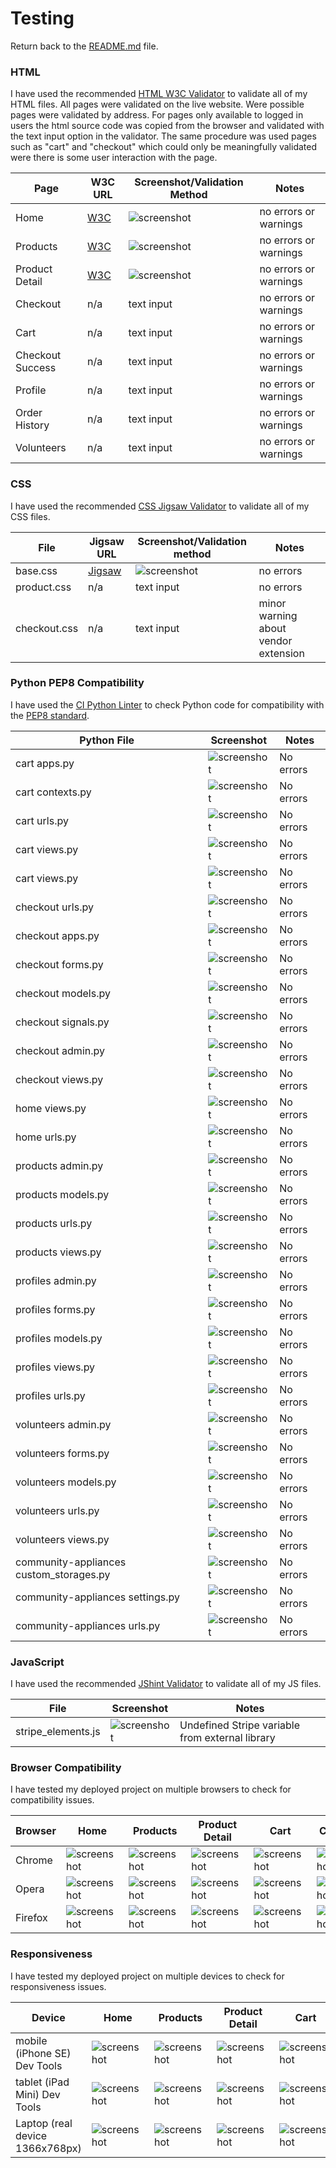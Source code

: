 # Testing

Return back to the [README.md](README.md) file.

### HTML

I have used the recommended [HTML W3C Validator](https://validator.w3.org) to validate all of my HTML files. All pages were validated on the live website. Were possible pages were validated by address. For pages only available to logged in users the html source code was copied from the browser and validated with the text input option in the validator. The same procedure was used  pages such as "cart" and "checkout" which could only be meaningfully validated were there is some user interaction with the page.

| Page | W3C URL | Screenshot/Validation Method |Notes |
| --- | --- | --- | --- |
| Home | [W3C](https://validator.w3.org/nu/?showsource=yes&doc=https%3A%2F%2Fcommunity-appliances-3af27dd26db9.herokuapp.com%2F) | ![screenshot](documentation/testing/images/w3c-home.png) |no errors or warnings|
| Products | [W3C](https://validator.w3.org/nu/?showsource=yes&doc=https%3A%2F%2Fcommunity-appliances-3af27dd26db9.herokuapp.com%2Fproducts%2F) | ![screenshot](documentation/testing/images/w3c-products.png) | no errors or warnings|
| Product Detail | [W3C](https://validator.w3.org/nu/?showsource=yes&doc=https%3A%2F%2Fcommunity-appliances-3af27dd26db9.herokuapp.com%2Fproducts%2F6) | ![screenshot](documentation/testing/images/w3c-product-detail.png) |no errors or warnings|
| Checkout | n/a | text input | no errors or warnings|
| Cart | n/a | text input | no errors or warnings|
| Checkout Success | n/a | text input | no errors or warnings|
| Profile | n/a | text input | no errors or warnings|
| Order History | n/a | text input | no errors or warnings|
| Volunteers | n/a | text input | no errors or warnings|

### CSS

I have used the recommended [CSS Jigsaw Validator](https://jigsaw.w3.org/css-validator) to validate all of my CSS files.

| File | Jigsaw URL | Screenshot/Validation method | Notes|
| --- | --- | --- | --- |
| base.css | [Jigsaw](https://jigsaw.w3.org/css-validator/validator?uri=https%3A%2F%2Fcommunity-appliances-3af27dd26db9.herokuapp.com%2F&profile=css3svg&usermedium=all&warning=1&vextwarning=&lang=en) |![screenshot](documentation/testing/images/w3c-css.png)| no errors|
| product.css | n/a |text input| no errors|
| checkout.css | n/a |text input| minor warning about vendor extension|

### Python PEP8 Compatibility

I have used the [CI Python Linter](https://pep8ci.herokuapp.com/)  to check Python code for compatibility with the [PEP8 standard](https://peps.python.org/pep-0008/).

| Python File | Screenshot | Notes |
| --- | --- | --- |
| cart apps.py | ![screenshot](documentation/testing/images/pep-cart-apps.png) | No errors |
| cart contexts.py | ![screenshot](documentation/testing/images/pep-cart-contexts.png) | No errors |
| cart urls.py | ![screenshot](documentation/testing/images/pep-cart-urls.png) | No errors |
| cart views.py | ![screenshot](documentation/testing/images/pep-cart-views.png) | No errors |
| cart views.py | ![screenshot](documentation/testing/images/pep-cart-views.png) | No errors |
| checkout urls.py | ![screenshot](documentation/testing/images/pep-checkout-urls.png) | No errors |
| checkout apps.py | ![screenshot](documentation/testing/images/pep-checkout-apps.png) | No errors |
| checkout forms.py | ![screenshot](documentation/testing/images/pep-checkout-forms.png) | No errors |
| checkout models.py | ![screenshot](documentation/testing/images/pep-checkout-models.png) | No errors |
| checkout signals.py | ![screenshot](documentation/testing/images/pep-checkout-signals.png) | No errors |
| checkout admin.py | ![screenshot](documentation/testing/images/pep-checkout-admin.png) | No errors |
| checkout views.py | ![screenshot](documentation/testing/images/pep-checkout-views.png) | No errors |
| home views.py | ![screenshot](documentation/testing/images/pep-home-views.png) | No errors |
| home urls.py | ![screenshot](documentation/testing/images/pep-home-urls.png) | No errors |
| products admin.py | ![screenshot](documentation/testing/images/pep-products-admin.png) | No errors |
| products models.py | ![screenshot](documentation/testing/images/pep-products-models.png) | No errors |
| products urls.py | ![screenshot](documentation/testing/images/pep-products-urls.png) | No errors |
| products views.py | ![screenshot](documentation/testing/images/pep-products-views.png) | No errors |
| profiles admin.py | ![screenshot](documentation/testing/images/pep-profiles-admin.png) | No errors |
| profiles forms.py | ![screenshot](documentation/testing/images/pep-profiles-forms.png) | No errors |
| profiles models.py | ![screenshot](documentation/testing/images/pep-profiles-models.png) | No errors |
| profiles views.py | ![screenshot](documentation/testing/images/pep-profiles-views.png) | No errors |
| profiles urls.py | ![screenshot](documentation/testing/images/pep-profiles-urls.png) | No errors |
| volunteers admin.py | ![screenshot](documentation/testing/images/pep-volunteers-admin.png) | No errors |
| volunteers forms.py | ![screenshot](documentation/testing/images/pep-volunteers-forms.png) | No errors |
| volunteers models.py | ![screenshot](documentation/testing/images/pep-volunteers-models.png) | No errors |
| volunteers urls.py | ![screenshot](documentation/testing/images/pep-volunteers-urls.png) | No errors |
| volunteers views.py | ![screenshot](documentation/testing/images/pep-volunteers-views.png) | No errors |
| community-appliances custom_storages.py | ![screenshot](documentation/testing/images/pep-custom-storages.png) | No errors |
| community-appliances settings.py | ![screenshot](documentation/testing/images/pep-settings.png) | No errors |
| community-appliances urls.py | ![screenshot](documentation/testing/images/pep-urls.png) | No errors |

### JavaScript

I have used the recommended [JShint Validator](https://jshint.com) to validate all of my JS files.


| File | Screenshot | Notes |
| --- | --- | --- |
| stripe_elements.js | ![screenshot](documentation/testing/images/jshint-stripe-js.png) | Undefined Stripe variable from external library |

### Browser Compatibility

I have tested my deployed project on multiple browsers to check for compatibility issues.

| Browser | Home | Products | Product Detail | Cart | Checkout | Checkout Success | Profile | Volunteers | Order History | Notes |
| --- | --- | --- | --- | --- | --- | --- | --- | --- | --- | --- |
| Chrome | ![screenshot](documentation/testing/images/browser-chrome-home.png) | ![screenshot](documentation/testing/images/browser-chrome-products.png) | ![screenshot](documentation/testing/images/browser-chrome-products-detail.png)|![screenshot](documentation/testing/images/browser-chrome-cart.png)|![screenshot](documentation/testing/images/browser-chrome-checkout.png)|![screenshot](documentation/testing/images/browser-chrome-checkout-success.png)|![screenshot](documentation/testing/images/browser-chrome-profile.png)|![screenshot](documentation/testing/images/browser-chrome-volunteers.png)| ![screenshot](documentation/testing/images/browser-chrome-order-history.png)| Works as expected 
| Opera | ![screenshot](documentation/testing/images/browser-opera-home.png) | ![screenshot](documentation/testing/images/browser-opera-products.png) | ![screenshot](documentation/testing/images/browser-opera-products-detail.png)|![screenshot](documentation/testing/images/browser-opera-cart.png)|![screenshot](documentation/testing/images/browser-opera-checkout.png)|![screenshot](documentation/testing/images/browser-opera-checkout-success.png)|![screenshot](documentation/testing/images/browser-opera-profile.png)|![screenshot](documentation/testing/images/browser-opera-volunteers.png)| ![screenshot](documentation/testing/images/browser-opera-order-history.png)| Works as expected 
| Firefox | ![screenshot](documentation/testing/images/browser-firefox-home.png) | ![screenshot](documentation/testing/images/browser-firefox-products.png) | ![screenshot](documentation/testing/images/browser-firefox-products-details.png)|![screenshot](documentation/testing/images/browser-firefox-cart.png)|![screenshot](documentation/testing/images/browser-firefox-checkout.png)|![screenshot](documentation/testing/images/browser-firefox-checkout-success.png)|![screenshot](documentation/testing/images/browser-firefox-profile.png)|![screenshot](documentation/testing/images/browser-firefox-volunteers.png)| ![screenshot](documentation/testing/images/browser-firefox-order-history.png)| Works as expected 

### Responsiveness

I have tested my deployed project on multiple devices to check for responsiveness issues.

| Device | Home | Products | Product Detail | Cart | Checkout | Checkout Success | Profile | Volunteers | Order History | Notes |
| --- | --- | --- | --- | --- | --- | --- | --- | --- | --- | --- |
| mobile (iPhone SE) Dev Tools| ![screenshot](documentation/testing/images/responsive-mobile-home.png) | ![screenshot](documentation/testing/images/responsive-mobile-products.png) | ![screenshot](documentation/testing/images/responsive-mobile-product-details.png)|![screenshot](documentation/testing/images/responsive-mobile-cart.png)|![screenshot](documentation/testing/images/responsive-mobile-checkout.png)|![screenshot](documentation/testing/images/responsive-mobile-checkout-success.png)|![screenshot](documentation/testing/images/responsive-mobile-profile.png)|![screenshot](documentation/testing/images/responsive-mobile-volunteers.png)| ![screenshot](documentation/testing/images/responsive-mobile-order-history.png)| Works as expected 
| tablet (iPad Mini) Dev Tools| ![screenshot](documentation/testing/images/responsive-tablet-home.png) | ![screenshot](documentation/testing/images/responsive-tablet-products.png) | ![screenshot](documentation/testing/images/responsive-tablet-product-detail.png)|![screenshot](documentation/testing/images/responsive-tablet-cart.png)|![screenshot](documentation/testing/images/responsive-tablet-checkout.png)|![screenshot](documentation/testing/images/responsive-tablet-checkout-success.png)|![screenshot](documentation/testing/images/responsive-tablet-profile.png)|![screenshot](documentation/testing/images/responsive-tablet-volunteers.png)| ![screenshot](documentation/testing/images/responsive-tablet-order-history.png)| Works as expected 
| Laptop (real device 1366x768px)| ![screenshot](documentation/testing/images/responsive-laptop-home.png) | ![screenshot](documentation/testing/images/responsive-laptop-products.png) | ![screenshot](documentation/testing/images/responsive-laptop-product-details.png)|![screenshot](documentation/testing/images/responsive-laptop-cart.png)|![screenshot](documentation/testing/images/responsive-laptop-checkout.png)|![screenshot](documentation/testing/images/responsive-laptop-checkout-success.png)|![screenshot](documentation/testing/images/responsive-laptop-profile.png)|![screenshot](documentation/testing/images/responsive-laptop-volunteers.png)| ![screenshot](documentation/testing/images/responsive-laptop-order-history.png)| Works as expected 








